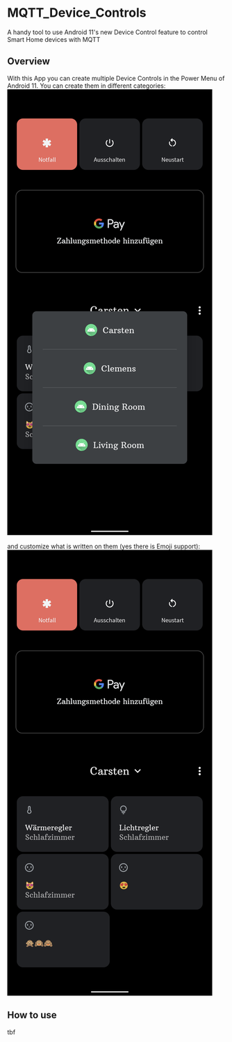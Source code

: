 # MQTT_Device_Controls
A handy tool to use Android 11's new Device Control feature to control Smart Home devices with MQTT

## Overview
With this App you can create multiple Device Controls in the Power Menu of Android 11.
You can create them in different categories:
![Screenshot of different categories](https://github.com/Cast39/MQTT_Device_Controls/blob/master/images/Screenshot_20201011-153858.png?raw=true)

and customize what is written on them (yes there is Emoji support):
![Screenshot of different categories](https://github.com/Cast39/MQTT_Device_Controls/blob/master/images/Screenshot_20201011-155017.png?raw=true)


## How to use
tbf
